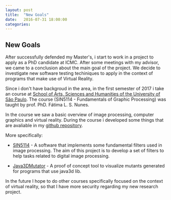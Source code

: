 ```yaml
---
layout: post
title:  "New Goals"
date:   2016-07-31 18:00:00
categories: 
---
```


## New Goals

After successfully defended my Master's, i start to work in a project to apply as a PhD candidate at ICMC. After some meetings with my advisor, we came to a conclusion about the main goal of the project. We decide to investigate new software testing techiniques to apply  in the context of programs that make use of Virtual Reality.

Since i don't have backgroud in the area, in the first semester of 2017 i take an course at [School of Arts, Sciences and Humanities of the University of São Paulo](http://www5.each.usp.br/). The course (SIN5114 - Fundamentals of Graphic Processing) was taught by prof. PhD. Fátima L. S. Nunes.

In the course we saw a basic overview of image processing, computer graphics and virtual reality. During the course i developed some things that are avaliable in my [github repository](www.github.io/stevao-andrade). 

More specifically:

* [SIN5114](https://github.com/stevao-andrade/SIN5014) - A software that implements some fundamental filters used in image processing.  The aim of this project is to develop a set of filters to help tasks related to digital image processing.



* [Java3DMutator](https://github.com/stevao-andrade/java3Dmutator) - A proof of concept tool to visualize mutants generated for programs that use java3d lib.

In the future I hope to do other courses specifically focused on the context of virtual reality, so that I have more security regarding my new research project.

